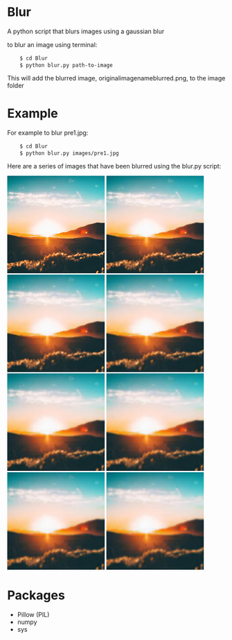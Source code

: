 # Blur

A python script that blurs images using a gaussian blur

to blur an image using terminal:

        $ cd Blur
        $ python blur.py path-to-image 

This will add the blurred image, originalimagenameblurred.png, to the image folder

# Example

For example to blur pre1.jpg:

        $ cd Blur
        $ python blur.py images/pre1.jpg 

Here are a series of images that have been blurred using the blur.py script:

![pre1.jpg](/images/pre1.jpg)
![pre1.jpg](/images/pre1blurred.jpg)
![pre1.jpg](/images/pre1blurredblurred.jpg)
![pre1.jpg](/images/pre1blurredblurredblurred.jpg)
![pre1.jpg](/images/pre1blurredblurredblurredblurred.jpg)
![pre1.jpg](/images/pre1blurredblurredblurredblurredblurred.jpg)
![pre1.jpg](/images/pre1blurredblurredblurredblurredblurredblurred.jpg)
![pre1.jpg](/images/pre1blurredblurredblurredblurredblurredblurredblurred.jpg)

# Packages

- Pillow (PIL)
- numpy
- sys

